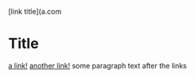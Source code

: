 [link title](a.com
# Title
[a link!](https://something.com)
[another link!](some-page.html)
some paragraph text after the links